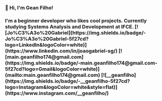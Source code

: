<h3>💙 Hi, I'm Gean Filho!<h3>
I'm a beginner developer who likes cool projects. Currently studying Systems Analysis and Development at IFCE.
[![Jo%C3%A3o%20Gabriel](https://img.shields.io/badge/-Jo%C3%A3o%20Gabriel-5f27cd?logo=LinkedIn&logoColor=white)](https://www.linkedin.com/in/joaogabriel-sg/)
[![main.geanfilho174@gmail.com](https://img.shields.io/badge/-main.geanfilho174@gmail.com-5f27cd?logo=Gmail&logoColor=white)](mailto:main.geanfilho174@gmail.com)
[![__geanfilho](https://img.shields.io/badge/-__geanfilho-5f27cd?logo=Instagram&logoColor=white&style=flat)](https://www.instagram.com/__geanfilho/)
